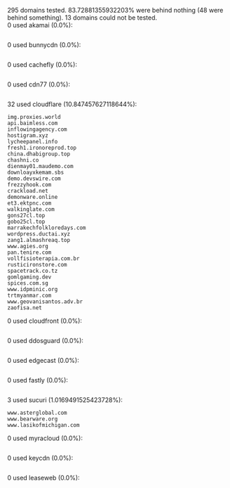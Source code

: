 295 domains tested. 83.72881355932203% were behind nothing (48 were behind something). 13 domains could not be tested.<br>
0 used akamai (0.0%):
```

```

0 used bunnycdn (0.0%):
```

```

0 used cachefly (0.0%):
```

```

0 used cdn77 (0.0%):
```

```

32 used cloudflare (10.847457627118644%):
```
img.proxies.world
api.baimless.com
inflowingagency.com
hostigram.xyz
lycheepanel.info
fresh1.ironoreprod.top
china.dhabigroup.top
chashni.co
dienmay01.maudemo.com
downloayxkemam.sbs
demo.devswire.com
frezzyhook.com
crackload.net
demonware.online
et3.ektpnc.com
walkinglate.com
gons27cl.top
gobo25cl.top
marrakechfolkloredays.com
wordpress.ductai.xyz
zang1.almashreaq.top
www.agies.org
pan.tenire.com
vollfisioterapia.com.br
rusticironstore.com
spacetrack.co.tz
gomlgaming.dev
spices.com.sg
www.idpminic.org
trtmyanmar.com
www.geovanisantos.adv.br
zaofisa.net
```

0 used cloudfront (0.0%):
```

```

0 used ddosguard (0.0%):
```

```

0 used edgecast (0.0%):
```

```

0 used fastly (0.0%):
```

```

3 used sucuri (1.0169491525423728%):
```
www.asterglobal.com
www.bearware.org
www.lasikofmichigan.com
```

0 used myracloud (0.0%):
```

```

0 used keycdn (0.0%):
```

```

0 used leaseweb (0.0%):
```

```
